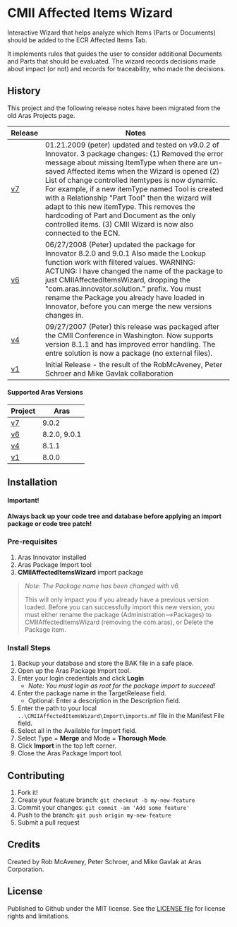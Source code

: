 # CMII Affected Items Wizard

Interactive Wizard that helps analyze which Items (Parts or Documents) should be added to the ECR Affected Items Tab.

It implements rules that guides the user to consider additional Documents and Parts that should be evaluated. The wizard records decisions made about impact (or not) and records for traceability, who made the decisions.

## History

This project and the following release notes have been migrated from the old Aras Projects page.

Release | Notes
--------|--------
[v7](https://github.com/ArasLabs/cmii-affected-items-wizard/releases/tag/v7) | 01.21.2009 (peter) updated and tested on v9.0.2 of Innovator. 3 package changes: (1) Removed the error message about missing ItemType when there are un-saved Affected items when the Wizard is opened (2) List of change controlled itemtypes is now dynamic. For example, if a new itemType named Tool is created with a Relationship "Part Tool" then the wizard will adapt to this new itemType. This removes the hardcoding of Part and Document as the only controlled items. (3) CMII Wizard is now also connected to the ECN.
[v6](https://github.com/ArasLabs/cmii-affected-items-wizard/releases/tag/v6) | 06/27/2008 (Peter) updated the package for Innovator 8.2.0 and 9.0.1 Also made the Lookup function work with filtered values. WARNING: ACTUNG: I have changed the name of the package to just CMIIAffectedItemsWizard, dropping the "com.aras.innovator.solution." prefix. You must rename the Package you already have loaded in Innovator, before you can merge the new versions changes in.
[v4](https://github.com/ArasLabs/cmii-affected-items-wizard/releases/tag/v4) | 09/27/2007 (Peter) this release was packaged after the CMII Conference in Washington. Now supports version 8.1.1 and has improved error handling. The entre solution is now a package (no external files).
[v1](https://github.com/ArasLabs/cmii-affected-items-wizard/releases/tag/v1) | Initial Release - the result of the RobMcAveney, Peter Schroer and Mike Gavlak collaboration

#### Supported Aras Versions

Project | Aras
--------|------
[v7](https://github.com/ArasLabs/cmii-affected-items-wizard/releases/tag/v7) | 9.0.2
[v6](https://github.com/ArasLabs/cmii-affected-items-wizard/releases/tag/v6) | 8.2.0, 9.0.1
[v4](https://github.com/ArasLabs/cmii-affected-items-wizard/releases/tag/v4) | 8.1.1
[v1](https://github.com/ArasLabs/cmii-affected-items-wizard/releases/tag/v1) | 8.0.0

## Installation

#### Important!
**Always back up your code tree and database before applying an import package or code tree patch!**

### Pre-requisites

1. Aras Innovator installed
2. Aras Package Import tool
3. **CMIIAffectedItemsWizard** import package

> *Note: The Package name has been changed with v6.*
> 
> This will only impact you if you already have a previous version loaded. Before you can successfully import this new version, you must either rename the package (Administration-->Packages) to CMIIAffectedItemsWizard (removing the com.aras),  or Delete the Package item.

### Install Steps

1. Backup your database and store the BAK file in a safe place.
2. Open up the Aras Package Import tool.
3. Enter your login credentials and click **Login**
    * _Note: You must login as root for the package import to succeed!_
4. Enter the package name in the TargetRelease field.
    * Optional: Enter a description in the Description field.
5. Enter the path to your local `..\CMIIAffectedItemsWizard\Import\imports.mf` file in the Manifest File field.
6. Select all in the Available for Import field.
7. Select Type = **Merge** and Mode = **Thorough Mode**.
8. Click **Import** in the top left corner.
9. Close the Aras Package Import tool.

## Contributing

1. Fork it!
2. Create your feature branch: `git checkout -b my-new-feature`
3. Commit your changes: `git commit -am 'Add some feature'`
4. Push to the branch: `git push origin my-new-feature`
5. Submit a pull request

## Credits

Created by Rob McAveney, Peter Schroer, and Mike Gavlak at Aras Corporation.

## License

Published to Github under the MIT license. See the [LICENSE file](./LICENSE.md) for license rights and limitations.
